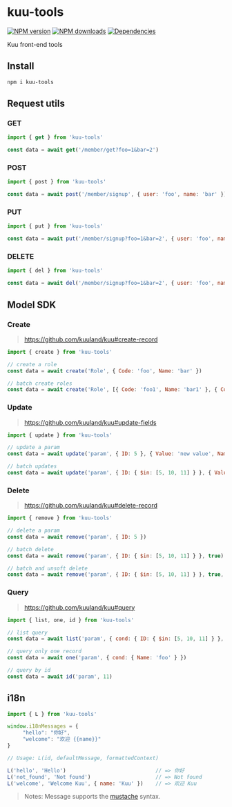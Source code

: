 # kuu-tools

[![NPM version](https://img.shields.io/npm/v/kuu-tools.svg?style=flat)](https://npmjs.org/package/kuu-tools)
[![NPM downloads](http://img.shields.io/npm/dm/kuu-tools.svg?style=flat)](https://npmjs.org/package/kuu-tools)
[![Dependencies](https://david-dm.org/yinfxs/kuu-tools.svg)](https://david-dm.org/yinfxs/kuu-tools)

Kuu front-end tools

## Install

```sh
npm i kuu-tools
```

## Request utils

### GET

```js
import { get } from 'kuu-tools'

const data = await get('/member/get?foo=1&bar=2')
```

### POST

```js
import { post } from 'kuu-tools'

const data = await post('/member/signup', { user: 'foo', name: 'bar' })
```

### PUT

```js
import { put } from 'kuu-tools'

const data = await put('/member/signup?foo=1&bar=2', { user: 'foo', name: 'bar' })
```

### DELETE

```js
import { del } from 'kuu-tools'

const data = await del('/member/signup?foo=1&bar=2', { user: 'foo', name: 'bar' })
```

## Model SDK

### Create

> https://github.com/kuuland/kuu#create-record

```js
import { create } from 'kuu-tools'

// create a role
const data = await create('Role', { Code: 'foo', Name: 'bar' })

// batch create roles
const data = await create('Role', [{ Code: 'foo1', Name: 'bar1' }, { Code: 'foo2', Name: 'bar2' }])
```

### Update

> https://github.com/kuuland/kuu#update-fields

```js
import { update } from 'kuu-tools'

// update a param
const data = await update('param', { ID: 5 }, { Value: 'new value', Name: 'foobar' })

// batch updates
const data = await update('param', { ID: { $in: [5, 10, 11] } }, { Value: 'new value' }, true)
```

### Delete

> https://github.com/kuuland/kuu#delete-record

```js
import { remove } from 'kuu-tools'

// delete a param
const data = await remove('param', { ID: 5 })

// batch delete
const data = await remove('param', { ID: { $in: [5, 10, 11] } }, true)

// batch and unsoft delete
const data = await remove('param', { ID: { $in: [5, 10, 11] } }, true, true)
```

### Query

> https://github.com/kuuland/kuu#query

```js
import { list, one, id } from 'kuu-tools'

// list query
const data = await list('param', { cond: { ID: { $in: [5, 10, 11] } }, page: 3, sort: '-CreatedAt' })

// query only one record
const data = await one('param', { cond: { Name: 'foo' } })

// query by id
const data = await id('param', 11)

```

## i18n

```js
import { L } from 'kuu-tools'

window.i18nMessages = {
     "hello": "你好",
     "welcome": "欢迎 {{name}}"
}

// Usage: L(id, defaultMessage, formattedContext)

L('hello', 'Hello')                             // => 你好
L('not_found', 'Not found')                     // => Not found
L('welcome', 'Welcome Kuu', { name: 'Kuu' })    // => 欢迎 Kuu
```

> Notes: Message supports the [mustache](https://github.com/janl/mustache.js) syntax.